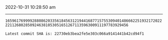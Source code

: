 2022-10-31 10:28:50 am

---

`16596176999928808620335618456312194416877157553094014866622519321720222211268028509246381053051651267113596300911197783929456`

`Latest commit SHA is: 22730eb3bea2fe5e303c066a9141441b42cd94f1 `
